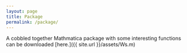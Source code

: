 ```yaml
---
layout: page
title: Package
permalink: /package/
---
```


A cobbled together Mathmatica package with some interesting functions can be downloaded [here.]({{ site.url }}/assets/Ws.m)

